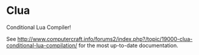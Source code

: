 Clua
====

Conditional Lua Compiler!

See http://www.computercraft.info/forums2/index.php?/topic/19000-clua-conditional-lua-compilation/ for the most up-to-date documentation.

